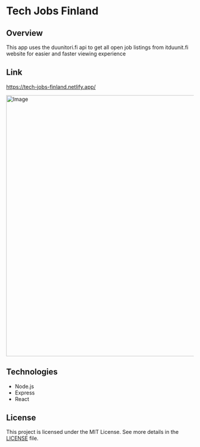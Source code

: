 # Tech Jobs Finland

## Overview
This app uses the duunitori.fi api to get all open job listings from itduunit.fi website for easier and faster viewing experience

## Link
https://tech-jobs-finland.netlify.app/

<img src="https://github.com/user-attachments/assets/2db9c5d2-a240-4fcb-a953-d2bd7315e7c4" alt="Image" width="700">

## Technologies
- Node.js
- Express
- React

## License
This project is licensed under the MIT License. See more details in the [LICENSE](LICENSE) file.
